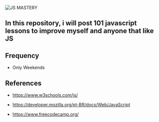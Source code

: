 ![JS MASTERY](https://user-images.githubusercontent.com/82295321/219524955-e33ebb56-eefb-4794-bbe0-4bc148bcc3d2.png)

## In this repository, i will post 101 javascript lessons to improve myself and anyone that like JS

## Frequency 
- Only Weekends

## References
- https://www.w3schools.com/js/

- https://developer.mozilla.org/pt-BR/docs/Web/JavaScript

- https://www.freecodecamp.org/